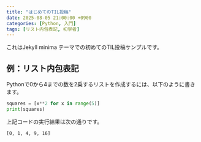 ```yaml
---
title: "はじめてのTIL投稿"
date: 2025-08-05 21:00:00 +0900
categories: [Python, 入門]
tags: [リスト内包表記, 初学者]
---
```


これはJekyll minima テーマでの初めてのTIL投稿サンプルです。

## 例：リスト内包表記

Pythonで0から4までの数を2乗するリストを作成するには、以下のように書きます。

```python
squares = [x**2 for x in range(5)]
print(squares)
```

上記コードの実行結果は次の通りです。

```
[0, 1, 4, 9, 16]
```
